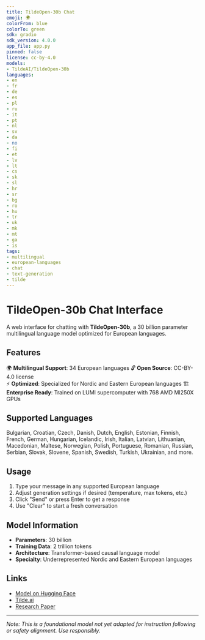 ```yaml
---
title: TildeOpen-30b Chat
emoji: 🌍
colorFrom: blue
colorTo: green
sdk: gradio
sdk_version: 4.0.0
app_file: app.py
pinned: false
license: cc-by-4.0
models:
- TildeAI/TildeOpen-30b
languages:
- en
- fr
- de
- es
- pl
- ru
- it
- pt
- nl
- sv
- da
- no
- fi
- et
- lv
- lt
- cs
- sk
- sl
- hr
- sr
- bg
- ro
- hu
- tr
- uk
- mk
- mt
- ga
- is
tags:
- multilingual
- european-languages
- chat
- text-generation
- tilde
---
```


# TildeOpen-30b Chat Interface

A web interface for chatting with **TildeOpen-30b**, a 30 billion parameter multilingual language model optimized for European languages.

## Features

🌍 **Multilingual Support**: 34 European languages
🔓 **Open Source**: CC-BY-4.0 license  
⚡ **Optimized**: Specialized for Nordic and Eastern European languages
🏗️ **Enterprise Ready**: Trained on LUMI supercomputer with 768 AMD MI250X GPUs

## Supported Languages

Bulgarian, Croatian, Czech, Danish, Dutch, English, Estonian, Finnish, French, German, Hungarian, Icelandic, Irish, Italian, Latvian, Lithuanian, Macedonian, Maltese, Norwegian, Polish, Portuguese, Romanian, Russian, Serbian, Slovak, Slovene, Spanish, Swedish, Turkish, Ukrainian, and more.

## Usage

1. Type your message in any supported European language
2. Adjust generation settings if desired (temperature, max tokens, etc.)
3. Click "Send" or press Enter to get a response
4. Use "Clear" to start a fresh conversation

## Model Information

- **Parameters**: 30 billion
- **Training Data**: 2 trillion tokens
- **Architecture**: Transformer-based causal language model
- **Specialty**: Underrepresented Nordic and Eastern European languages

## Links

- [Model on Hugging Face](https://huggingface.co/TildeAI/TildeOpen-30b)
- [Tilde.ai](https://tilde.ai/tildeopen-llm/)
- [Research Paper](https://arxiv.org/abs/2404.16464)

---

*Note: This is a foundational model not yet adapted for instruction following or safety alignment. Use responsibly.*
